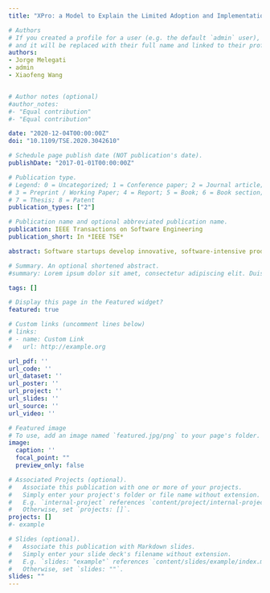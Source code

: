 ```yaml
---
title: "XPro: a Model to Explain the Limited Adoption and Implementation of Experimentation in Software Startups"

# Authors
# If you created a profile for a user (e.g. the default `admin` user), write the username (folder name) here
# and it will be replaced with their full name and linked to their profile.
authors:
- Jorge Melegati
- admin
- Xiaofeng Wang


# Author notes (optional)
#author_notes:
#- "Equal contribution"
#- "Equal contribution"

date: "2020-12-04T00:00:00Z"
doi: "10.1109/TSE.2020.3042610"

# Schedule page publish date (NOT publication's date).
publishDate: "2017-01-01T00:00:00Z"

# Publication type.
# Legend: 0 = Uncategorized; 1 = Conference paper; 2 = Journal article;
# 3 = Preprint / Working Paper; 4 = Report; 5 = Book; 6 = Book section;
# 7 = Thesis; 8 = Patent
publication_types: ["2"]

# Publication name and optional abbreviated publication name.
publication: IEEE Transactions on Software Engineering
publication_short: In *IEEE TSE*

abstract: Software startups develop innovative, software-intensive products or services. Such innovativeness translates into uncertainty regarding a matching need for a product from potential customers, representing a possible determinant reason for startup failure. Research has shown that experimentation, an approach based on the use experiments to guide several aspects of software development, could improve these companies' success rate by fostering the evaluation of assumptions about customers' needs before developing a full-fledged product. Nevertheless, software startups are not using experimentation as expected. In this study, we investigated the reasons behind such a mismatch between theory and practice. To achieve it, we performed a qualitative survey study of 106 failed software startups. We built the eXperimentation Progression model (XPro), demonstrating that the effective adoption and implementation of experimentation is a staged process:

# Summary. An optional shortened abstract.
#summary: Lorem ipsum dolor sit amet, consectetur adipiscing elit. Duis posuere tellus ac convallis placerat. Proin tincidunt magna sed ex sollicitudin condimentum.

tags: []

# Display this page in the Featured widget?
featured: true

# Custom links (uncomment lines below)
# links:
# - name: Custom Link
#   url: http://example.org

url_pdf: ''
url_code: ''
url_dataset: ''
url_poster: ''
url_project: ''
url_slides: ''
url_source: ''
url_video: ''

# Featured image
# To use, add an image named `featured.jpg/png` to your page's folder. Image credit: [**Unsplash**](https://unsplash.com/photos/pLCdAaMFLTE)
image:
  caption: ''
  focal_point: ""
  preview_only: false

# Associated Projects (optional).
#   Associate this publication with one or more of your projects.
#   Simply enter your project's folder or file name without extension.
#   E.g. `internal-project` references `content/project/internal-project/index.md`.
#   Otherwise, set `projects: []`.
projects: []
#- example

# Slides (optional).
#   Associate this publication with Markdown slides.
#   Simply enter your slide deck's filename without extension.
#   E.g. `slides: "example"` references `content/slides/example/index.md`.
#   Otherwise, set `slides: ""`.
slides: ""
---
```

